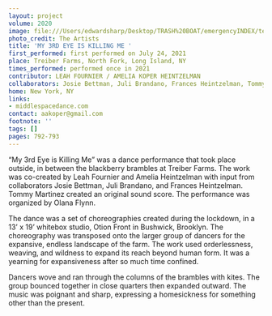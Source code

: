 ```yaml
---
layout: project
volume: 2020
image: file:///Users/edwardsharp/Desktop/TRASH%20BOAT/emergencyINDEX/ten_plus/guts/Links/1665849126568__my_3rd_eye_is_killing_me--Leah_Fournier__Amelia_Koper_Heintzelman.png
photo_credit: The Artists
title: 'MY 3RD EYE IS KILLING ME '
first_performed: first performed on July 24, 2021
place: Treiber Farms, North Fork, Long Island, NY
times_performed: performed once in 2021
contributor: LEAH FOURNIER / AMELIA KOPER HEINTZELMAN
collaborators: Josie Bettman, Juli Brandano, Frances Heintzelman, Tommy Martinez
home: New York, NY
links:
- middlespacedance.com
contact: aakoper@gmail.com
footnote: ''
tags: []
pages: 792-793
---
```

“My 3rd Eye is Killing Me” was a dance performance that took place outside, in between the blackberry brambles at Treiber Farms. The work was co-created by Leah Fournier and Amelia Heintzelman with input from collaborators Josie Bettman, Juli Brandano, and Frances Heintzelman. Tommy Martinez created an original sound score. The performance was organized by Olana Flynn. 

The dance was a set of choreographies created during the lockdown, in a 13’ x 19’ whitebox studio, Otion Front in Bushwick, Brooklyn. The choreography was transposed onto the larger group of dancers for the expansive, endless landscape of the farm. The work used orderlessness, weaving, and wildness to expand its reach beyond human form. It was a yearning for expansiveness after so much time confined. 

Dancers wove and ran through the columns of the brambles with kites. The group bounced together in close quarters then expanded outward. The music was poignant and sharp, expressing a homesickness for something other than the present.